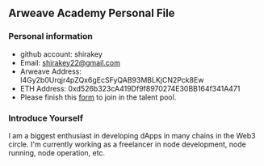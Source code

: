 ## Arweave Academy Personal File

### Personal information

- github account: shirakey
- Email: shirakey22@gmail.com
- Arweave Address: l4Gy2b0Urqjr4pZQx6gEcSFyQAB93MBLKjCN2Pck8Ew
- ETH Address: 0xd526b323cA419Df9f8970274E30BB164f341A471
- Please finish this [form](https://docs.google.com/forms/d/e/1FAIpQLSfWA5fIIcBgmRppm3jNz5vmf9Mai_QMVil-2pO4r7YKn_Zhtw/viewform?usp=sf_link) to join in the talent pool.

### Introduce Yourself
I am a biggest enthusiast in developing dApps in many chains in the Web3 circle. I'm currently working as a freelancer in node development, node running, node operation, etc.
